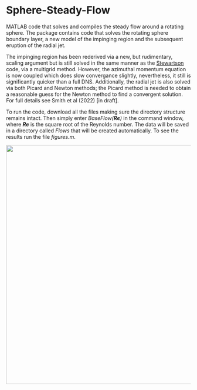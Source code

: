 # Sphere-Steady-Flow
MATLAB code that solves and compiles the steady flow around a rotating sphere. The package contains code that solves the rotating sphere boundary layer, a new model of the impinging region and the subsequent eruption of the radial jet.

The impinging region has been rederived via a new, but rudimentary, scaling argument but is still solved in the same manner as the [Stewartson](https://github.com/bensmith95/Stewartson-1958-Sphere-Flow) code, via a multigrid method. However, the azimuthal momentum equation is now coupled which does slow convergance slightly, nevertheless, it still is significantly quicker than a full DNS. Additionally, the radial jet is also solved via both Picard and Newton methods; the Picard method is needed to obtain a reasonable guess for the Newton method to find a convergent solution. For full details see Smith et al (2022) [in draft].

To run the code, download all the files making sure the directory structure remains intact. Then simply enter _BaseFlow(**Re**)_ in the command window, where _**Re**_ is the square root of the Reynolds number. The data will be saved in a directory called _Flows_ that will be created automatically. To see the results run the file _figures.m_.

<p align="center">
  <img width="650" src="https://user-images.githubusercontent.com/29705711/177974288-59705a65-884c-471b-b820-ce32bc1dccd2.png">
</p>
